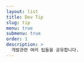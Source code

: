 ```yaml
---
layout: list
title: Dev Tip
slug: tip
menu: true
submenu: true
order: 1
description: >
  개발관련 여러 팁들을 공유합니다.
---
```

